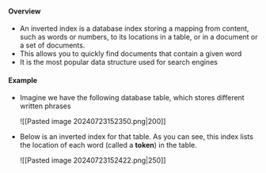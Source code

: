#### Overview
- An inverted index is a database index storing a mapping from content, such as words or numbers, to its locations in a table, or in a document or a set of documents.
- This allows you to quickly find documents that contain a given word
- It is the most popular data structure used for search engines

#### Example
- Imagine we have the following database table, which stores different written phrases

	![[Pasted image 20240723152350.png|200]]

- Below is an inverted index for that table. As you can see, this index lists the location of each word (called a **token**) in the table.

	![[Pasted image 20240723152422.png|250]]